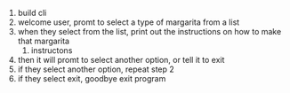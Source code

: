 1. build cli
2. welcome user, promt to select a type of margarita from a list
3. when they select from the list, print out the instructions on how to make that margarita
    1. instructons 
4. then it will promt to select another option, or tell it to exit
5. if they select another option, repeat step 2 
6. if they select exit, goodbye exit program